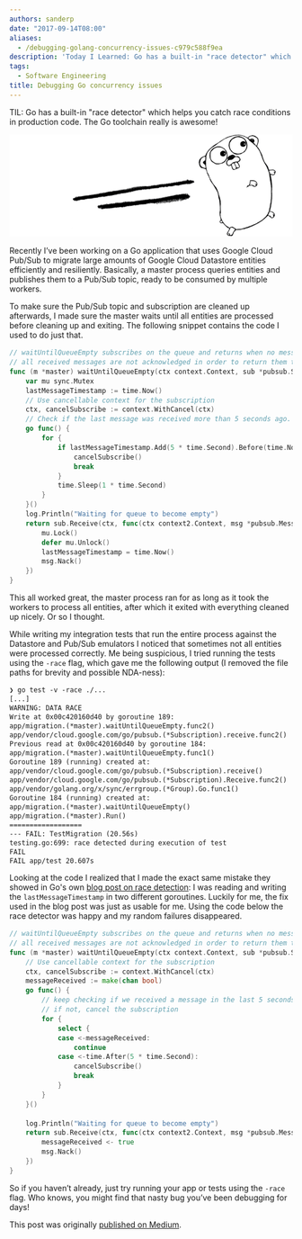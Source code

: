 ```yaml
---
authors: sanderp
date: "2017-09-14T08:00"
aliases:
  - /debugging-golang-concurrency-issues-c979c588f9ea
description: 'Today I Learned: Go has a built-in "race detector" which helps you catch race conditions in production code. The Go toolchain really is awesome!'
tags:
  - Software Engineering
title: Debugging Go concurrency issues
---
```


TIL: Go has a built-in "race detector" which helps you catch race conditions in production code. The Go toolchain really is awesome!

<!-- truncate -->

![Gopher, the Go mascot](gopher.png)

Recently I’ve been working on a Go application that uses Google Cloud Pub/Sub to migrate large amounts of Google Cloud Datastore entities efficiently and resiliently. Basically, a master process queries entities and publishes them to a Pub/Sub topic, ready to be consumed by multiple workers.

To make sure the Pub/Sub topic and subscription are cleaned up afterwards, I made sure the master waits until all entities are processed before cleaning up and exiting. The following snippet contains the code I used to do just that.

```go
// waitUntilQueueEmpty subscribes on the queue and returns when no messages arrive for more than 5 seconds
// all received messages are not acknowledged in order to return them to the queue so that workers can process them
func (m *master) waitUntilQueueEmpty(ctx context.Context, sub *pubsub.Subscription) error {
    var mu sync.Mutex
    lastMessageTimestamp := time.Now()
    // Use cancellable context for the subscription
    ctx, cancelSubscribe := context.WithCancel(ctx)
    // Check if the last message was received more than 5 seconds ago. If so, cancel the subscription context
    go func() {
        for {
            if lastMessageTimestamp.Add(5 * time.Second).Before(time.Now()) {
                cancelSubscribe()
                break
            }
            time.Sleep(1 * time.Second)
        }
    }()
    log.Println("Waiting for queue to become empty")
    return sub.Receive(ctx, func(ctx context2.Context, msg *pubsub.Message) {
        mu.Lock()
        defer mu.Unlock()
        lastMessageTimestamp = time.Now()
        msg.Nack()
    })
}
```

This all worked great, the master process ran for as long as it took the workers to process all entities, after which it exited with everything cleaned up nicely. Or so I thought.

While writing my integration tests that run the entire process against the Datastore and Pub/Sub emulators I noticed that sometimes not all entities were processed correctly. Me being suspicious, I tried running the tests using the `-race` flag, which gave me the following output (I removed the file paths for brevity and possible NDA-ness):

    ❯ go test -v -race ./...
    [...]
    WARNING: DATA RACE
    Write at 0x00c420160d40 by goroutine 189:
    app/migration.(*master).waitUntilQueueEmpty.func2()
    app/vendor/cloud.google.com/go/pubsub.(*Subscription).receive.func2()
    Previous read at 0x00c420160d40 by goroutine 184:
    app/migration.(*master).waitUntilQueueEmpty.func1()
    Goroutine 189 (running) created at:
    app/vendor/cloud.google.com/go/pubsub.(*Subscription).receive()
    app/vendor/cloud.google.com/go/pubsub.(*Subscription).Receive.func2()
    app/vendor/golang.org/x/sync/errgroup.(*Group).Go.func1()
    Goroutine 184 (running) created at:
    app/migration.(*master).waitUntilQueueEmpty()
    app/migration.(*master).Run()
    ==================
    --- FAIL: TestMigration (20.56s)
    testing.go:699: race detected during execution of test
    FAIL
    FAIL app/test 20.607s

Looking at the code I realized that I made the exact same mistake they showed in Go's own [blog post on race detection](https://blog.golang.org/race-detector): I was reading and writing the `lastMessageTimestamp` in two different goroutines. Luckily for me, the fix used in the blog post was just as usable for me. Using the code below the race detector was happy and my random failures disappeared.

```go
// waitUntilQueueEmpty subscribes on the queue and returns when no messages arrive for more than 5 seconds
// all received messages are not acknowledged in order to return them to the queue so that workers can process them
func (m *master) waitUntilQueueEmpty(ctx context.Context, sub *pubsub.Subscription) error {
    // Use cancellable context for the subscription
    ctx, cancelSubscribe := context.WithCancel(ctx)
    messageReceived := make(chan bool)
    go func() {
        // keep checking if we received a message in the last 5 seconds
        // if not, cancel the subscription
        for {
            select {
            case <-messageReceived:
                continue
            case <-time.After(5 * time.Second):
                cancelSubscribe()
                break
            }
        }
    }()

    log.Println("Waiting for queue to become empty")
    return sub.Receive(ctx, func(ctx context2.Context, msg *pubsub.Message) {
        messageReceived <- true
        msg.Nack()
    })
}
```

So if you haven’t already, just try running your app or tests using the `-race` flag. Who knows, you might find that nasty bug you’ve been debugging for days!

This post was originally [published on Medium](https://medium.com/@sanderp91/debugging-golang-concurrency-issues-c979c588f9ea).
